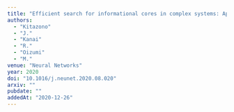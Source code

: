 ```yaml
---
title: "Efficient search for informational cores in complex systems: Application to brain networks"
authors:
  - "Kitazono"
  - "J."
  - "Kanai"
  - "R."
  - "Oizumi"
  - "M."
venue: "Neural Networks"
year: 2020
doi: "10.1016/j.neunet.2020.08.020"
arxiv: ""
pubdate: ""
addedAt: "2020-12-26"
---
```

